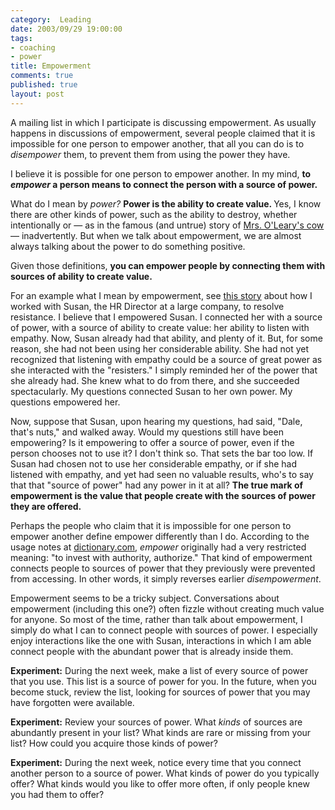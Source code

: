 ```yaml
--- 
category:  Leading
date: 2003/09/29 19:00:00
tags: 
- coaching
- power
title: Empowerment
comments: true
published: true
layout: post
---
```


<p> A mailing list in which I participate is discussing empowerment. As usually happens in discussions of empowerment, several people claimed that it is impossible for one person to empower another, that all you can do is to <em>disempower</em> them, to prevent them from using the power they have. </p>
<p> I believe it is possible for one person to empower another. In my mind, <strong> to <em>empower</em> a person means to connect the person with a source of power. </strong>
</p>
<p> What do I mean by <em>power?</em>
<strong> Power is the ability to create value. </strong> Yes, I know there are other kinds of power, such as the ability to destroy, whether intentionally or — as in the famous (and untrue) story of <a href="http://www.thechicagofire.com/book.html">Mrs. O'Leary's cow</a> — inadvertently. But when we talk about empowerment, we are almost always talking about the power to do something positive. </p>
<p> Given those definitions, <strong> you can empower people by connecting them with sources of ability to create value. </strong>
</p>
<p> For an example what I mean by empowerment, see <a href="/2003/12/a_story_of_resistance_resolved/">this story</a> about how I worked with Susan, the HR Director at a large company, to resolve resistance. I believe that I empowered Susan. I connected her with a source of power, with a source of ability to create value: her ability to listen with empathy. Now, Susan already had that ability, and plenty of it. But, for some reason, she had not been using her considerable ability. She had not yet recognized that listening with empathy could be a source of great power as she interacted with the "resisters." I simply reminded her of the power that she already had. She knew what to do from there, and she succeeded spectacularly. My questions connected Susan to her own power. My questions empowered her. </p>
<p> Now, suppose that Susan, upon hearing my questions, had said, "Dale, that's nuts," and walked away. Would my questions still have been empowering? Is it empowering to offer a source of power, even if the person chooses not to use it? I don't think so. That sets the bar too low. If Susan had chosen not to use her considerable empathy, or if she had listened with empathy, and yet had seen no valuable results, who's to say that that "source of power" had any power in it at all? <strong> The true mark of empowerment is the value that people create with the sources of power they are offered. </strong>
</p>
<p> Perhaps the people who claim that it is impossible for one person to empower another define empower differently than I do. According to the usage notes at <a href="http://dictionary.reference.com/search?q=empowerment">dictionary.com</a>, <em>empower</em> originally had a very restricted meaning: "to invest with authority, authorize." That kind of empowerment connects people to sources of power that they previously were prevented from accessing. In other words, it simply reverses earlier <em>disempowerment</em>. </p>
<p> Empowerment seems to be a tricky subject. Conversations about empowerment (including this one?) often fizzle without creating much value for anyone. So most of the time, rather than talk about empowerment, I simply do what I can to connect people with sources of power. I especially enjoy interactions like the one with Susan, interactions in which I am able connect people with the abundant power that is already inside them. </p>
<p>
<strong>Experiment:</strong> During the next week, make a list of every source of power that you use. This list is a source of power for you. In the future, when you become stuck, review the list, looking for sources of power that you may have forgotten were available. </p>
<p>
<strong>Experiment:</strong> Review your sources of power. What <em>kinds</em> of sources are abundantly present in your list? What kinds are rare or missing from your list? How could you acquire those kinds of power? </p>
<p>
<strong>Experiment:</strong> During the next week, notice every time that you connect another person to a source of power. What kinds of power do you typically offer? What kinds would you like to offer more often, if only people knew you had them to offer? </p>
